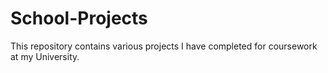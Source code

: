 # School-Projects
This repository contains various projects I have completed for coursework at my University.
